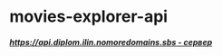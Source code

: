 # movies-explorer-api

##### [https://api.diplom.ilin.nomoredomains.sbs - сервер](https://api.diplom.ilin.nomoredomains.sbs) 
